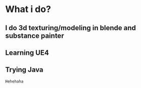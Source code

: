 # What i do?
## I do 3d texturing/modeling in blende and substance painter
## Learning UE4
## Trying Java
```
Hehehaha
```
